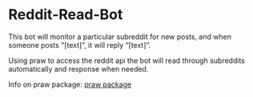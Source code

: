 # Reddit-Read-Bot
This bot will monitor a particular subreddit for new posts, and when someone posts "[text]”, it will reply “[text]”.

Using praw to access the reddit api the bot will read through subreddits automatically and response when needed.

Info on praw package: [praw package](https://praw.readthedocs.io/en/stable/code_overview/reddit_instance.html)
